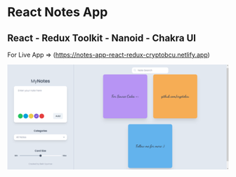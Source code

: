 # React Notes App
## React - Redux Toolkit - Nanoid - Chakra UI
For Live App => (https://notes-app-react-redux-cryptobcu.netlify.app)

![app image](https://github.com/cryptobcu/notes-app-with-react/blob/main/notesapp-new.png)
